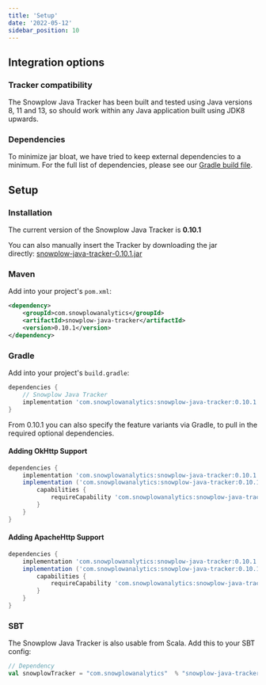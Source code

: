 ```yaml
---
title: 'Setup'
date: '2022-05-12'
sidebar_position: 10
---
```


## Integration options

### Tracker compatibility

The Snowplow Java Tracker has been built and tested using Java versions 8, 11 and 13, so should work within any Java application built using JDK8 upwards.

### Dependencies

To minimize jar bloat, we have tried to keep external dependencies to a minimum. For the full list of dependencies, please see our [Gradle build file](https://github.com/snowplow/snowplow-java-tracker/blob/master/build.gradle).

## Setup

### Installation

The current version of the Snowplow Java Tracker is **0.10.1**

You can also manually insert the Tracker by downloading the jar directly: [snowplow-java-tracker-0.10.1.jar](https://bintray.com/snowplow/snowplow-maven/download_file?file_path=com%2Fsnowplowanalytics%2Fsnowplow-java-tracker%2F0.9.0%2Fsnowplow-java-tracker-0.9.0.jar)

### Maven

Add into your project's `pom.xml`:

```xml
<dependency>
    <groupId>com.snowplowanalytics</groupId>
    <artifactId>snowplow-java-tracker</artifactId>
    <version>0.10.1</version>
</dependency>
```

### Gradle

Add into your project's `build.gradle`:

```gradle
dependencies {
    // Snowplow Java Tracker
    implementation 'com.snowplowanalytics:snowplow-java-tracker:0.10.1'
}
```

From 0.10.1 you can also specify the feature variants via Gradle, to pull in the required optional dependencies.

#### Adding OkHttp Support

```gradle
dependencies {
    implementation 'com.snowplowanalytics:snowplow-java-tracker:0.10.1'
    implementation ('com.snowplowanalytics:snowplow-java-tracker:0.10.1') {
        capabilities {
            requireCapability 'com.snowplowanalytics:snowplow-java-tracker-okhttp-support:0.10.1'
        }
    }
}
```

#### Adding ApacheHttp Support

```gradle
dependencies {
    implementation 'com.snowplowanalytics:snowplow-java-tracker:0.10.1'
    implementation ('com.snowplowanalytics:snowplow-java-tracker:0.10.1') {
        capabilities {
            requireCapability 'com.snowplowanalytics:snowplow-java-tracker-apachehttp-support:0.10.1'
        }
    }
}
```

### SBT

The Snowplow Java Tracker is also usable from Scala. Add this to your SBT config:

```scala
// Dependency
val snowplowTracker = "com.snowplowanalytics"  % "snowplow-java-tracker"  % "0.10.1"
```
